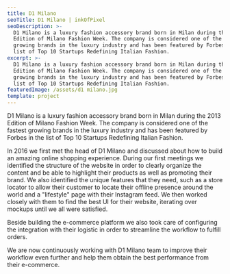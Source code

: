 ```yaml
---
title: D1 Milano
seoTitle: D1 Milano | inkOfPixel
seoDescription: >-
  D1 Milano is a luxury fashion accessory brand born in Milan during the 2013
  Edition of Milano Fashion Week. The company is considered one of the fastest
  growing brands in the luxury industry and has been featured by Forbes in the
  list of Top 10 Startups Redefining Italian Fashion.
excerpt: >-
  D1 Milano is a luxury fashion accessory brand born in Milan during the 2013
  Edition of Milano Fashion Week. The company is considered one of the fastest
  growing brands in the luxury industry and has been featured by Forbes in the
  list of Top 10 Startups Redefining Italian Fashion.
featuredImage: /assets/d1 milano.jpg
template: project
---
```


D1 Milano is a luxury fashion accessory brand born in Milan during the 2013 Edition of Milano Fashion Week. The company is considered one of the fastest growing brands in the luxury industry and has been featured by Forbes in the list of Top 10 Startups Redefining Italian Fashion.

In 2016 we first met the head of D1 Milano and discussed about how to build an amazing online shopping experience. During our first meetings we identified the structure of the website in order to clearly organize the content and be able to highlight their products as well as promoting their brand. We also identified the unique features that they need, such as a store locator to allow their customer to locate their offline presence around the world and a "lifestyle" page with their Instagram feed. We then worked closely with them to find the best UI for their website, iterating over mockups until we all were satisfied.

Beside building the e-commerce platform we also took care of configuring the integration with their logistic in order to streamline the workflow to fulfill orders.

We are now continuously working with D1 Milano team to improve their workflow even further and help them obtain the best performance from their e-commerce.
